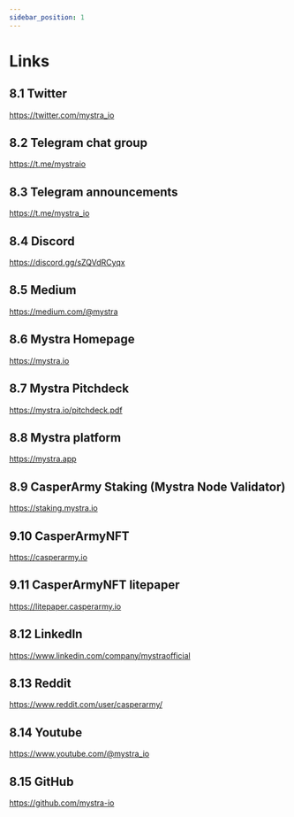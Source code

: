 ```yaml
---
sidebar_position: 1
---
```

# Links

## 8.1 Twitter
<a href="https://twitter.com/mystra_io">https://twitter.com/mystra_io</a>

## 8.2 Telegram chat group
<a href="https://t.me/mystraio">https://t.me/mystraio</a>

## 8.3 Telegram announcements
<a href="https://t.me/mystra_io">https://t.me/mystra_io</a>

## 8.4 Discord
<a href="https://discord.gg/sZQVdRCyqx">https://discord.gg/sZQVdRCyqx</a>

## 8.5 Medium
<a href="https://medium.com/@mystra">https://medium.com/@mystra</a>

## 8.6 Mystra Homepage
<a href="https://mystra.io">https://mystra.io</a>

## 8.7 Mystra Pitchdeck
<a href="https://mystra.io/pitchdeck.pdf">https://mystra.io/pitchdeck.pdf</a>

## 8.8 Mystra platform
<a href="https://mystra.app">https://mystra.app</a>

## 8.9 CasperArmy Staking (Mystra Node Validator)
<a href="https://cspr.live/validator/020377bc3ad54b5505971e001044ea822a3f6f307f8dc93fa45a05b7463c0a053bed/">https://staking.mystra.io</a>

## 9.10 CasperArmyNFT
<a href="https://casperarmy.io">https://casperarmy.io</a>

## 9.11 CasperArmyNFT litepaper
<a href="https://litepaper.casperarmy.io">https://litepaper.casperarmy.io</a>

## 8.12 LinkedIn
<a href="https://www.linkedin.com/company/casperarmy">https://www.linkedin.com/company/mystraofficial</a>

## 8.13 Reddit
<a href="https://www.reddit.com/user/casperarmy/">https://www.reddit.com/user/casperarmy/</a>

## 8.14 Youtube
<a href="https://www.youtube.com/@mystra_io">https://www.youtube.com/@mystra_io</a>

## 8.15 GitHub
<a href="https://github.com/mystra-io">https://github.com/mystra-io</a>
